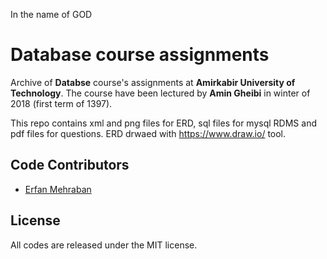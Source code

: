 In the name of GOD

# Database course assignments

Archive of **Databse** course's assignments at **Amirkabir University of Technology**. The course have been lectured by **Amin Gheibi** in winter of 2018 (first term of 1397).

This repo contains xml and png files for ERD, sql files for mysql RDMS and pdf files for questions.
ERD drwaed with https://www.draw.io/ tool.

## Code Contributors

* [Erfan Mehraban](http://erfanmehraban.ir)

## License

All codes are released under the MIT license.

